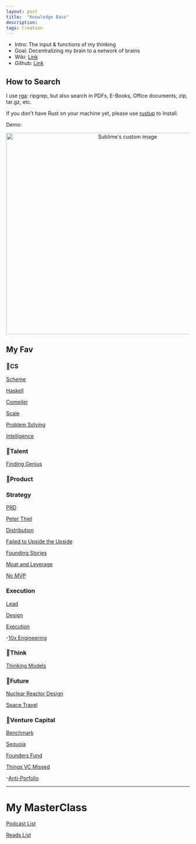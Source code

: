 ```yaml
---
layout: post
title:  "Knowledge Base"
description: 
tags: Creation
---
```


- Intro: The input & functions of my thinking
- Goal: Decentralizing my brain to a network of brains
- Wiki: [Link](https://github.com/allenleein/knowledge-base/wiki/Ghosts-in-the-Shell)
- Github: [Link](https://github.com/allenleein/knowledge-base)

## How to Search

I use [rga](https://github.com/phiresky/ripgrep-all): ripgrep, but also search in PDFs, E-Books, Office documents, zip, tar.gz, etc.

If you don't have Rust on your machine yet, please use [rustup](https://doc.rust-lang.org/book/ch01-01-installation.html) to Install.

Demo:

<p align="center">
  <img width="650" height="550" src="https://i.imgur.com/PJGt5pt.jpg" alt="Sublime's custom image"/>
</p>


## My Fav

### 🔅CS

[Scheme](https://github.com/allenleein/knowledge-base/tree/gh-pages/CS-Functional-Programming)

[Haskell](https://github.com/allenleein/knowledge-base/tree/gh-pages/CS-Functional-Programming/Haskell)

[Compiler](https://github.com/allenleein/knowledge-base/tree/gh-pages/CS-Compiler)

[Scale](https://github.com/allenleein/knowledge-base/tree/gh-pages/CE-Scale)

[Problem Solving](https://github.com/allenleein/knowledge-base/tree/gh-pages/CE-Problem%20Solving)

[Intelligence](https://github.com/allenleein/knowledge-base/tree/gh-pages/CE-Intelligence)

### 🔅Talent

[Finding Genius](https://github.com/allenleein/knowledge-base/tree/gh-pages/Finding%20Genius)

### 🔅Product

### Strategy

[PRD](https://github.com/allenleein/knowledge-base/tree/gh-pages/Product-Deck/PRD)

[Peter Thiel](https://github.com/allenleein/knowledge-base/tree/gh-pages/Product-Strategy/CS183-Peter-Thiel-Notes)

[Distribution](https://github.com/allenleein/knowledge-base/tree/gh-pages/Product-Strategy/Distribution)

[Failed to Upside the Upside](https://github.com/allenleein/knowledge-base/tree/gh-pages/Product-Strategy/Failed%20to%20Upside%20the%20Upside)

[Founding Stories](https://github.com/allenleein/knowledge-base/tree/gh-pages/Product-Strategy/Founding%20Stories)

[Moat and Leverage](https://github.com/allenleein/knowledge-base/tree/gh-pages/Product-Strategy/Moat%20and%20Leverage)

[No MVP](https://github.com/allenleein/knowledge-base/tree/gh-pages/Product-Strategy/No%20MVP)

### Execution

[Lead](https://github.com/allenleein/knowledge-base/tree/gh-pages/Product-Lead)

[Design](https://github.com/allenleein/knowledge-base/tree/gh-pages/Product-Design)

[Execution](https://github.com/allenleein/knowledge-base/tree/gh-pages/Execution)

-[10x Engineering](https://github.com/allenleein/knowledge-base/tree/gh-pages/Execution/10x%20Engineering)

### 🔅Think

[Thinking Models](https://github.com/allenleein/knowledge-base/tree/gh-pages/Thinking-Models)


### 🔅Future

[Nuclear Reactor Design](https://github.com/allenleein/knowledge-base/tree/gh-pages/Nuclear%20Reactor%20Design)

[Space Travel](https://github.com/allenleein/knowledge-base/tree/gh-pages/Space%20Travel)

### 🔅Venture Capital

[Benchmark](https://github.com/allenleein/knowledge-base/tree/gh-pages/Venture%20Capital/Benchmark)

[Sequoia](https://github.com/allenleein/knowledge-base/tree/gh-pages/Venture%20Capital/Sequoia)

[Founders Fund](https://github.com/allenleein/knowledge-base/tree/gh-pages/Venture%20Capital/Founders%20Fund)

[Things VC Missed](https://github.com/allenleein/knowledge-base/tree/gh-pages/Venture%20Capital/Things%20VC%20Missed)

-[Anti-Porfolio](https://github.com/allenleein/knowledge-base/tree/gh-pages/Venture%20Capital/Things%20VC%20Missed/Anti-Porfolio)


---

# My MasterClass 

[Podcast List](https://allen-lee.gitbook.io/knowledge-base/masterclass/my-masterclass) 

[Reads List](https://allen-lee.gitbook.io/knowledge-base/masterclass/reads)
